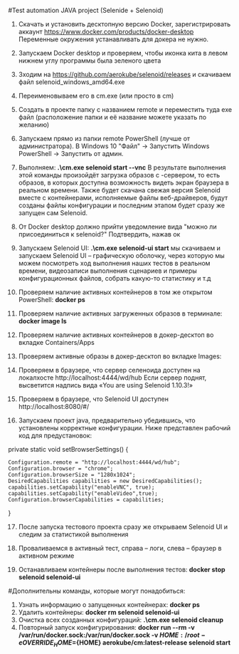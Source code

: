 #Test automation JAVA project (Selenide + Selenoid)


1) Скачать и установить десктопную версию Docker, зарегистрировать аккаунт
 https://www.docker.com/products/docker-desktop
 Переменные окружения устанавливать для докера не нужно. 
 
2) Запускаем Docker desktop и проверяем, чтобы иконка кита в левом нижнем углу программы была зеленого цвета 

3) Зходим на https://github.com/aerokube/selenoid/releases и скачиваем файл selenoid_windows_amd64.exe

4) Переименовываем его в cm.exe (или просто в cm)

5) Создать в проекте папку с названием remote и переместить туда exe файл (расположение папки и её название
можете указать по желанию)

6) Запускаем прямо из папки remote PowerShell (лучше от администратора).
В Windows 10 "Файл" -> Запустить Windows PowerShell -> Запустить от админ.

7) Выполняем: 
**.\cm.exe selenoid start --vnc**
В результате выполнения этой команды произойдёт загрузка образов с 
-сервером, 
то есть образов, в которых доступна возможность видеть экран браузера в реальном времени. Также будет 
скачана свежая версия Selenoid вместе с контейнерами, исполняемые файлы веб-драйверов,
будут созданы файлы конфигурации и последним этапом будет сразу же запущен сам Selenoid. 

8) От Docker desktop должно прийти уведомление вида "можно ли присоединиться к selenoid?"
Подтвердить, нажав ок

9) Запускаем Selenoid UI:
 **.\cm.exe selenoid-ui start**
мы скачиваем и запускаем Selenoid UI – графическую оболочку, через которую мы можем посмотреть ход выполнения наших тестов в реальном времени, 
видеозаписи выполнения сценариев и примеры конфигурационных файлов, собрать какую-то статистику и т.д

10) Проверяем наличие активных контейнеров в том же открытом PowerShell:
 **docker ps**
 
11) Проверяем наличие активных загруженных образов в терминале:
**docker image ls**
 
12) Проверяем наличие активных контейнеров в докер-десктоп во вкладке Containers/Apps

13) Проверяем активные образы в докер-десктоп во вкладке Images:

14) Проверяем в браузере, что сервер селеноида доступен на локалхосте
http://localhost:4444/wd/hub
Если сервер поднят, высветится надпись вида «You are using Selenoid 1.10.3!»

15) Проверяем в браузере, что Selenoid UI доступен
http://localhost:8080/#/

16) Запускаем проект java, предварительно убедившись, что установлены корректные конфигурации.
Ниже представлен рабочий код для предустановок:

private static void setBrowserSettings() {
    
    Configuration.remote = "http://localhost:4444/wd/hub";
    Configuration.browser = "chrome";
    Configuration.browserSize = "1280x1024";
    DesiredCapabilities capabilities = new DesiredCapabilities();
    capabilities.setCapability("enableVNC", true);
    capabilities.setCapability("enableVideo",true);
    Configuration.browserCapabilities = capabilities;
}

17) После запуска тестового проекта сразу же открываем Selenoid UI и следим за статистикой выполнения

18) Проваливаемся в активный тест, справа – логи, слева – браузер в активном режиме

19) Останавливаем контейнеры после выполнения тестов:
**docker stop selenoid selenoid-ui**
 


#Дополнительны команды, которые могут понадобиться:

1) Узнать информацию о запущенных контейнерах:
**docker ps**
2) Удалить контейнеры:
**docker rm selenoid selenoid-ui**
3) Очистка всех созданных конфигураций:
**.\cm.exe selenoid cleanup**
4) Повторный запуск конфигурирования:
**docker run --rm -v /var/run/docker.sock:/var/run/docker.sock -v ${HOME}:/root -e OVERRIDE_HOME=${HOME} aerokube/cm:latest-release selenoid start**
